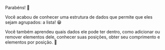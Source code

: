 Parabéns! :clap:

Você acabou de conhecer uma estrutura de dados que permite que eles sejam agrupados: a lista! :grin:

Você também aprendeu quais dados ele pode ter dentro, como adicionar ou remover elementos dele, conhecer suas posições, obter seu comprimento e elementos por posição. :raised_hands:
